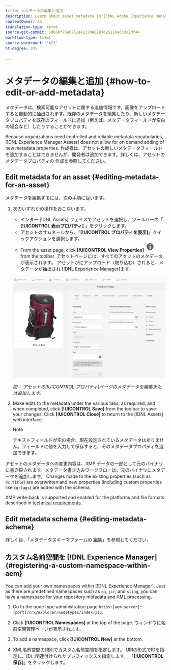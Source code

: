 ```yaml
---
title: メタデータの編集と追加
description: Learn about asset metadata in [!DNL Adobe Experience Manager Assets] an various ways by which you can edit asset metadata.
contentOwner: AG
translation-type: tm+mt
source-git-commit: 5d66bf75a6751e41170e6297d26116ad33c2df44
workflow-type: tm+mt
source-wordcount: '421'
ht-degree: 33%

---
```



# メタデータの編集と追加 {#how-to-edit-or-add-metadata}

メタデータは、検索可能なアセットに関する追加情報です。画像をアップロードすると自動的に抽出されます。既存のメタデータを編集したり、新しいメタデータプロパティを既存のフィールドに追加（例えば、メタデータフィールドが空白の場合など）したりすることができます。

Because organizations need controlled and reliable metadata vocabularies, [!DNL Experience Manager Assets] does not allow for on demand adding of new metadata properties. 作成者は、アセットの新しいメタデータフィールドを追加することはできませんが、開発者は追加できます。詳しくは、アセットのメタデータプロパティの [作成を参照してください](meta-edit.md#editing-metadata-schema)。

## Edit metadata for an asset {#editing-metadata-for-an-asset}

メタデータを編集するには、次の手順に従います。

1. 次のいずれかの操作をおこないます。

   * インター [!DNL Assets] フェイスでアセットを選択し、ツールバーの「 **[!UICONTROL 表示プロパティ]** 」をクリックします。
   * アセットのサムネールから、「**[!UICONTROL プロパティを表示]**」クイックアクションを選択します。
   * From the asset page, click **[!UICONTROL View Properties]** ![chlimage_1-168](assets/chlimage_1-168.png) from the toolbar.
   アセットページには、すべてのアセットのメタデータが表示されます。 アセットがにアップロード（取り込む）されると、メタデータが抽出され [!DNL Experience Manager]ます。

   ![表示メタデータにアセットのプロパティを選択](assets/asset-metadata.png)

   *図： アセットの[!UICONTROL プロパティ]ページのメタデータを編集または追加します。*

1. Make edits to the metadata under the various tabs, as required, and when completed, click **[!UICONTROL Save]** from the toolbar to save your changes. Click **[!UICONTROL Close]** to return to the [!DNL Assets] web interface.

   >[!NOTE]
   >
   >テキストフィールドが空の場合、現在設定されているメタデータはありません。フィールドに値を入力して保存すると、そのメタデータプロパティを追加できます。

アセットのメタデータへの変更内容は、XMP データの一部として元のバイナリに書き戻されます。メタデータ書き込みワークフローは、元のバイナリにメタデータを追加します。 Changes made to the existing properties (such as `dc:title`) are overwritten and new properties (including custom properties like `cq:tags`) are added with the schema.

XMP write-back is supported and enabled for the platforms and file formats described in [technical requirements.](/help/sites-deploying/technical-requirements.md)

## Edit metadata schema {#editing-metadata-schema}

詳しくは、「メタデータスキーマフォームの [編集](metadata-schemas.md#edit-metadata-schema-forms)」を参照してください。

## カスタム名前空間を [!DNL Experience Manager] {#registering-a-custom-namespace-within-aem}

You can add your own namespaces within [!DNL Experience Manager]. Just as there are predefined namespaces such as `cq`, `jcr`, and `sling`, you can have a namespace for your repository metadata and XML processing.

1. Go to the node type administration page `https:[aem_server]:[port]/crx/explorer/nodetypes/index.jsp`.
1. Click **[!UICONTROL Namespaces]** at the top of the page. ウィンドウに名前空間管理ページが表示されます。

1. To add a namespace, click **[!UICONTROL New]** at the bottom.
1. XML名前空間の規則でカスタム名前空間を指定します。 URIの形式でIDを指定し、IDに関連付けられたプレフィックスを指定します。 「**[!UICONTROL 保存]**」をクリックします。
